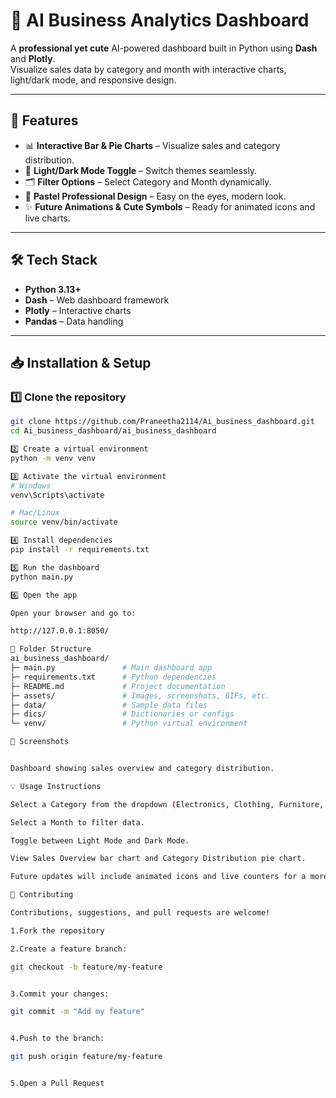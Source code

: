 # 🌟 AI Business Analytics Dashboard

A **professional yet cute** AI-powered dashboard built in Python using **Dash** and **Plotly**.  
Visualize sales data by category and month with interactive charts, light/dark mode, and responsive design.

---

## 🚀 Features

- 📊 **Interactive Bar & Pie Charts** – Visualize sales and category distribution.  
- 🎨 **Light/Dark Mode Toggle** – Switch themes seamlessly.  
- 🗂 **Filter Options** – Select Category and Month dynamically.  
- 🌈 **Pastel Professional Design** – Easy on the eyes, modern look.  
- ✨ **Future Animations & Cute Symbols** – Ready for animated icons and live charts.

---

## 🛠 Tech Stack

- **Python 3.13+**  
- **Dash** – Web dashboard framework  
- **Plotly** – Interactive charts  
- **Pandas** – Data handling  

---

## 📥 Installation & Setup

### 1️⃣ Clone the repository
```bash
git clone https://github.com/Praneetha2114/Ai_business_dashboard.git
cd Ai_business_dashboard/ai_business_dashboard

2️⃣ Create a virtual environment
python -m venv venv

3️⃣ Activate the virtual environment
# Windows
venv\Scripts\activate

# Mac/Linux
source venv/bin/activate

4️⃣ Install dependencies
pip install -r requirements.txt

5️⃣ Run the dashboard
python main.py

6️⃣ Open the app

Open your browser and go to:

http://127.0.0.1:8050/

📄 Folder Structure
ai_business_dashboard/
├─ main.py               # Main dashboard app
├─ requirements.txt      # Python dependencies
├─ README.md             # Project documentation
├─ assets/               # Images, screenshots, GIFs, etc.
├─ data/                 # Sample data files
├─ dics/                 # Dictionaries or configs
└─ venv/                 # Python virtual environment

📸 Screenshots


Dashboard showing sales overview and category distribution.

💡 Usage Instructions

Select a Category from the dropdown (Electronics, Clothing, Furniture, etc.).

Select a Month to filter data.

Toggle between Light Mode and Dark Mode.

View Sales Overview bar chart and Category Distribution pie chart.

Future updates will include animated icons and live counters for a more engaging experience.

🤝 Contributing

Contributions, suggestions, and pull requests are welcome!

1.Fork the repository

2.Create a feature branch:

git checkout -b feature/my-feature


3.Commit your changes:

git commit -m "Add my feature"


4.Push to the branch:

git push origin feature/my-feature


5.Open a Pull Request